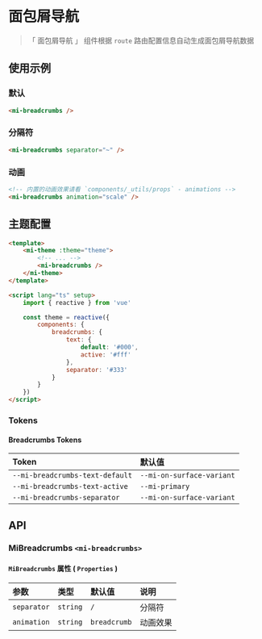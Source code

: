 # 面包屑导航

> 「 面包屑导航 」 组件根据 `route` 路由配置信息自动生成面包屑导航数据

## 使用示例

### 默认

```html
<mi-breadcrumbs />
```

### 分隔符

```html
<mi-breadcrumbs separator="~" />
```

### 动画

```html
<!-- 内置的动画效果请看 `components/_utils/props` - animations -->
<mi-breadcrumbs animation="scale" />
```

## 主题配置

```html
<template>
    <mi-theme :theme="theme">
        <!-- ... -->
        <mi-breadcrumbs />
    </mi-theme>
</template>

<script lang="ts" setup>
    import { reactive } from 'vue'

    const theme = reactive({
        components: {
            breadcrumbs: {
                text: {
                    default: '#000',
                    active: '#fff'
                },
                separator: '#333'
            }
        }
    })
</script>
```

### Tokens

#### Breadcrumbs Tokens

| Token | 默认值
| :---- | :----
| `--mi-breadcrumbs-text-default` | `--mi-on-surface-variant`
| `--mi-breadcrumbs-text-active` | `--mi-primary`
| `--mi-breadcrumbs-separator` | `--mi-on-surface-variant`

## API

### MiBreadcrumbs `<mi-breadcrumbs>`

#### `MiBreadcrumbs` 属性 ( `Properties` )

| 参数 | 类型 | 默认值 | 说明
| :---- | :---- | :---- | :----
| `separator` | `string` | `/` | 分隔符
| `animation` | `string` | `breadcrumb` | 动画效果
